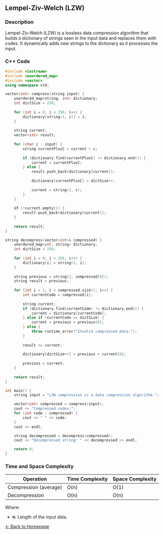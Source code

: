 ## Lempel-Ziv-Welch (LZW)

### Description
Lempel-Ziv-Welch (LZW) is a lossless data compression algorithm that builds a dictionary of strings seen in the input data and replaces them with codes. It dynamically adds new strings to the dictionary as it processes the input.

### C++ Code

```cpp
#include <iostream>
#include <unordered_map>
#include <vector>
using namespace std;

vector<int> compress(string input) {
    unordered_map<string, int> dictionary;
    int dictSize = 256;
    
    for (int i = 0; i < 256; i++) {
        dictionary[string(1, i)] = i;
    }
    
    string current;
    vector<int> result;
    
    for (char c : input) {
        string currentPlusC = current + c;
        
        if (dictionary.find(currentPlusC) != dictionary.end()) {
            current = currentPlusC;
        } else {
            result.push_back(dictionary[current]);
            
            dictionary[currentPlusC] = dictSize++;
            
            current = string(1, c);
        }
    }
    
    if (!current.empty()) {
        result.push_back(dictionary[current]);
    }
    
    return result;
}

string decompress(vector<int>& compressed) {
    unordered_map<int, string> dictionary;
    int dictSize = 256;
    
    for (int i = 0; i < 256; i++) {
        dictionary[i] = string(1, i);
    }
    
    string previous = string(1, compressed[0]);
    string result = previous;
    
    for (int i = 1; i < compressed.size(); i++) {
        int currentCode = compressed[i];
        
        string current;
        if (dictionary.find(currentCode) != dictionary.end()) {
            current = dictionary[currentCode];
        } else if (currentCode == dictSize) {
            current = previous + previous[0];
        } else {
            throw runtime_error("Invalid compressed data.");
        }
        
        result += current;
        
        dictionary[dictSize++] = previous + current[0];
        
        previous = current;
    }
    
    return result;
}

int main() {
    string input = "LZW compression is a data compression algorithm.";

    vector<int> compressed = compress(input);
    cout << "Compressed codes:";
    for (int code : compressed) {
        cout << " " << code;
    }
    cout << endl;

    string decompressed = decompress(compressed);
    cout << "Decompressed string: " << decompressed << endl;

    return 0;
}
```
### Time and Space Complexity

| Operation                | Time Complexity         | Space Complexity      |
|--------------------------|-------------------------|-----------------------|
| Compression (average)    | O(n)                    | O(1)                  |
| Decompression            | O(n)                    | O(n)                  |

Where:
- **n**: Length of the input data.

[← Back to Homepage](https://mehwishferoz.github.io/#12-️-data-compression)